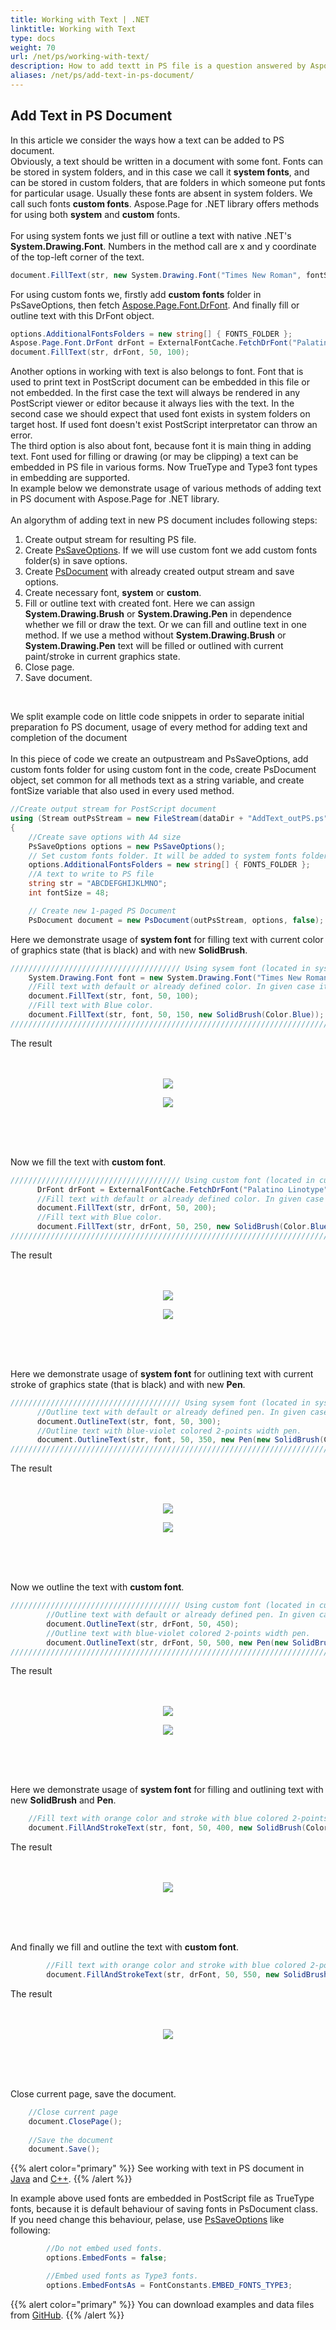 ```yaml
---
title: Working with Text | .NET
linktitle: Working with Text
type: docs
weight: 70
url: /net/ps/working-with-text/
description: How to add textt in PS file is a question answered by Aspose.Page API solution.  See how to use the functionality in .NET
aliases: /net/ps/add-text-in-ps-document/
---
```


## **Add Text in PS Document**
In this article we consider the ways how a text can be added to PS document.
<br>
Obviously, a text should be written in a document with some font. Fonts can be stored in system folders, and in this case we call it **system fonts**, and can be stored in custom
folders, that are folders in which someone put fonts for particular usage. Usually these fonts  are absent in system folders. We call such fonts **custom fonts**.
Aspose.Page for .NET library offers methods for using both **system** and **custom** fonts. 
<br>
<br>
For using system fonts we just fill or outline a text with native .NET's **System.Drawing.Font**. Numbers in the method call are x and y coordinate of the top-left corner of the text.
```C#
document.FillText(str, new System.Drawing.Font("Times New Roman", fontSize, FontStyle.Bold), 50, 100);
```
For using custom fonts we, firstly add **custom fonts** folder in PsSaveOptions, then fetch [Aspose.Page.Font.DrFont](https://reference.aspose.com/page/net/aspose.page.font/drfont/). 
And finally fill or outline text with this DrFont object.
```C#
options.AdditionalFontsFolders = new string[] { FONTS_FOLDER };
Aspose.Page.Font.DrFont drFont = ExternalFontCache.FetchDrFont("Palatino Linotype", fontSize, FontStyle.Regular);
document.FillText(str, drFont, 50, 100);
```
Another options in working with text is also belongs to font. Font that is used to print text in PostScript document can be embedded in this file or not embedded. 
In the first case the text will always be rendered in any PostScript viewer or editor because it always lies with the text. In the second case we should expect that used font exists in system folders
on target host. If used font doesn't exist PostScript interpretator can throw an error.
<br>
The third option is also about font, because font it is main thing in adding text. Font used for filling or drawing (or may be clipping) a text can be embedded in PS file in various forms. 
Now TrueType and Type3 font types in embedding are supported.
<br>
In example below we demonstrate usage of various methods of adding text in PS document with Aspose.Page for .NET library.
<br>
<br>
An algorythm of adding text in new PS document includes following steps:
1. Create output stream for resulting PS file.
2. Create [PsSaveOptions](https://reference.aspose.com/page/net/aspose.page.eps.device/pssaveoptions/). If we will use custom font we add custom fonts folder(s) in save options.
3. Create [PsDocument](https://reference.aspose.com/page/net/aspose.page.eps/psdocument/) with already created output stream and save options.
4. Create necessary font, **system** or **custom**.
5. Fill or outline text with created font. Here we can assign **System.Drawing.Brush** or **System.Drawing.Pen** in dependence whether we fill or draw the text. Or we can fill and outline text
in one method. If we use a method without **System.Drawing.Brush** or **System.Drawing.Pen** text will be filled or outlined with current paint/stroke in current graphics state.
6. Close page.
7. Save document.
<br>

We split example code on little code snippets in order to separate initial preparation fo PS document, usage of every method for adding text and completion of the document
<br>
<br>
In this piece of code we create an outpustream and PsSaveOptions, add custom fonts folder for using custom font in the code, create PsDocument object, set common for all methods text as a string variable, 
and create fontSize variable that also used in every used method.
```C#
//Create output stream for PostScript document
using (Stream outPsStream = new FileStream(dataDir + "AddText_outPS.ps", FileMode.Create))
{
    //Create save options with A4 size
    PsSaveOptions options = new PsSaveOptions();
    // Set custom fonts folder. It will be added to system fonts folders for finding needed font.
    options.AdditionalFontsFolders = new string[] { FONTS_FOLDER };
    //A text to write to PS file
    string str = "ABCDEFGHIJKLMNO";
    int fontSize = 48;

    // Create new 1-paged PS Document
    PsDocument document = new PsDocument(outPsStream, options, false);
```
Here we demonstrate usage of **system font** for filling text with current color of graphics state (that is black) and with new **SolidBrush**.
```C#
////////////////////////////////////// Using sysem font (located in system fonts folders) for filling text //////////////////
    System.Drawing.Font font = new System.Drawing.Font("Times New Roman", fontSize, FontStyle.Bold);
    //Fill text with default or already defined color. In given case it is black.
    document.FillText(str, font, 50, 100);
    //Fill text with Blue color.
    document.FillText(str, font, 50, 150, new SolidBrush(Color.Blue));
/////////////////////////////////////////////////////////////////////////////////////////////////////////////////////////////
```
The result
</br></br></br>
<p align="center">
	<img src="AddText1_outPS.png">
</p>
<p align="center">
	<img src="AddText2_outPS.png">
</p>
</br></br></br> 

Now we fill the text with **custom font**.
```C#
////////////////////////////////////// Using custom font (located in custom fonts folders) for filling text /////////////////
	  DrFont drFont = ExternalFontCache.FetchDrFont("Palatino Linotype", fontSize, FontStyle.Regular);
	  //Fill text with default or already defined color. In given case it is black.
	  document.FillText(str, drFont, 50, 200);
	  //Fill text with Blue color.
	  document.FillText(str, drFont, 50, 250, new SolidBrush(Color.Blue));
/////////////////////////////////////////////////////////////////////////////////////////////////////////////////////////////
```
The result
</br></br></br>
<p align="center">
	<img src="AddText3_outPS.png">
</p>
<p align="center">
	<img src="AddText4_outPS.png">
</p>
</br></br></br>

Here we demonstrate usage of **system font** for outlining text with current stroke of graphics state (that is black) and with new **Pen**.
```C#
////////////////////////////////////// Using sysem font (located in system fonts folders) for outlining text ////////////////
	  //Outline text with default or already defined pen. In given case it is black colored 1-points width pen.
	  document.OutlineText(str, font, 50, 300);
	  //Outline text with blue-violet colored 2-points width pen.
	  document.OutlineText(str, font, 50, 350, new Pen(new SolidBrush(Color.BlueViolet), 2));
/////////////////////////////////////////////////////////////////////////////////////////////////////////////////////////////
```
The result
</br></br></br>
<p align="center">
	<img src="AddText5_outPS.png">
</p>
<p align="center">
	<img src="AddText6_outPS.png">
</p>
</br></br></br>

Now we outline the text with **custom font**.
```C#
////////////////////////////////////// Using custom font (located in custom fonts folders) for outlining text /////////////////
		//Outline text with default or already defined pen. In given case it is black colored 1-points width pen.
		document.OutlineText(str, drFont, 50, 450);
		//Outline text with blue-violet colored 2-points width pen.
		document.OutlineText(str, drFont, 50, 500, new Pen(new SolidBrush(Color.BlueViolet), 2));		
///////////////////////////////////////////////////////////////////////////////////////////////////////////////////////////////
```
The result
</br></br></br>
<p align="center">
	<img src="AddText8_outPS.png">
</p>
<p align="center">
	<img src="AddText9_outPS.png">
</p>
</br></br></br>

Here we demonstrate usage of **system font** for filling and outlining text with new **SolidBrush** and **Pen**.
```C#
    //Fill text with orange color and stroke with blue colored 2-points width pen.
    document.FillAndStrokeText(str, font, 50, 400, new SolidBrush(Color.Yellow), new Pen(new SolidBrush(Color.BlueViolet), 2));
```
The result
</br></br></br>
<p align="center">
	<img src="AddText7_outPS.png">
</p>
</br></br></br>

And finally we fill and outline the text with **custom font**.
```C#
		//Fill text with orange color and stroke with blue colored 2-points width pen.
		document.FillAndStrokeText(str, drFont, 50, 550, new SolidBrush(Color.Orange), new Pen(new SolidBrush(Color.Blue), 2));
```
The result
</br></br></br>
<p align="center">
	<img src="AddText10_outPS.png">
</p>
</br></br></br>

Close current page, save the document.
```C#
    //Close current page
    document.ClosePage();
    
    //Save the document
    document.Save();
```

{{% alert color="primary" %}}
See working with text in PS document in [Java](/page/java/ps/working-with-text/) and [C++](/page/cpp/ps/working-with-text/).
{{% /alert %}}

In example above used fonts are embedded in PostScript file as TrueType fonts, because it is default behaviour of saving fonts in PsDocument class.
If you need change this behaviour, pelase, use [PsSaveOptions](https://reference.aspose.com/page/net/aspose.page.eps.device/pssaveoptions/) like following:
```C#
		//Do not embed used fonts.
		options.EmbedFonts = false;
```
```C#
		//Embed used fonts as Type3 fonts.
		options.EmbedFontsAs = FontConstants.EMBED_FONTS_TYPE3;
```

{{% alert color="primary" %}}
You can download examples and data files from [GitHub](https://github.com/aspose-page/Aspose.Page-for-.NET). {{% /alert %}} 
